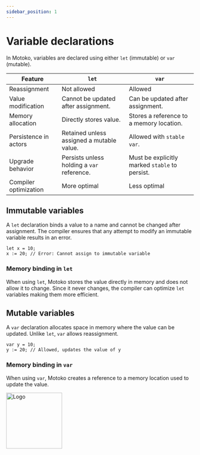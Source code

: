 ```yaml
---
sidebar_position: 1
---
```


# Variable declarations

In Motoko, variables are declared using either `let` (immutable) or `var` (mutable).

| Feature                 | `let`    | `var`       |
|-------------------------|---------|-------------|
| Reassignment           | Not allowed | Allowed |
| Value modification     | Cannot be updated after assignment. | Can be updated after assignment. |
| Memory allocation      | Directly stores value. | Stores a reference to a memory location. |
| Persistence in actors  | Retained unless assigned a mutable value. | Allowed with `stable var`. |
| Upgrade behavior       | Persists unless holding a `var` reference. | Must be explicitly marked `stable` to persist. |
| Compiler optimization  | More optimal | Less optimal |

## Immutable variables

A `let` declaration binds a value to a name and cannot be changed after assignment. The compiler ensures that any attempt to modify an immutable variable results in an error.

```motoko no-repl
let x = 10;
x := 20; // Error: Cannot assign to immutable variable
```

### Memory binding in `let`

When using `let`, Motoko stores the value directly in memory and does not allow it to change. Since it never changes, the compiler can optimize `let` variables making them more efficient.

## Mutable variables

A `var` declaration allocates space in memory where the value can be updated. Unlike `let`, `var` allows reassignment.

```motoko no-repl
var y = 10;
y := 20; // Allowed, updates the value of y
```

### Memory binding in `var`

When using `var`, Motoko creates a reference to a memory location used to update the value.

<img src="https://cdn-assets-eu.frontify.com/s3/frontify-enterprise-files-eu/eyJwYXRoIjoiZGZpbml0eVwvYWNjb3VudHNcLzAxXC80MDAwMzA0XC9wcm9qZWN0c1wvNFwvYXNzZXRzXC8zOFwvMTc2XC9jZGYwZTJlOTEyNDFlYzAzZTQ1YTVhZTc4OGQ0ZDk0MS0xNjA1MjIyMzU4LnBuZyJ9:dfinity:9Q2_9PEsbPqdJNAQ08DAwqOenwIo7A8_tCN4PSSWkAM?width=2400" alt="Logo" width="150" height="150" />